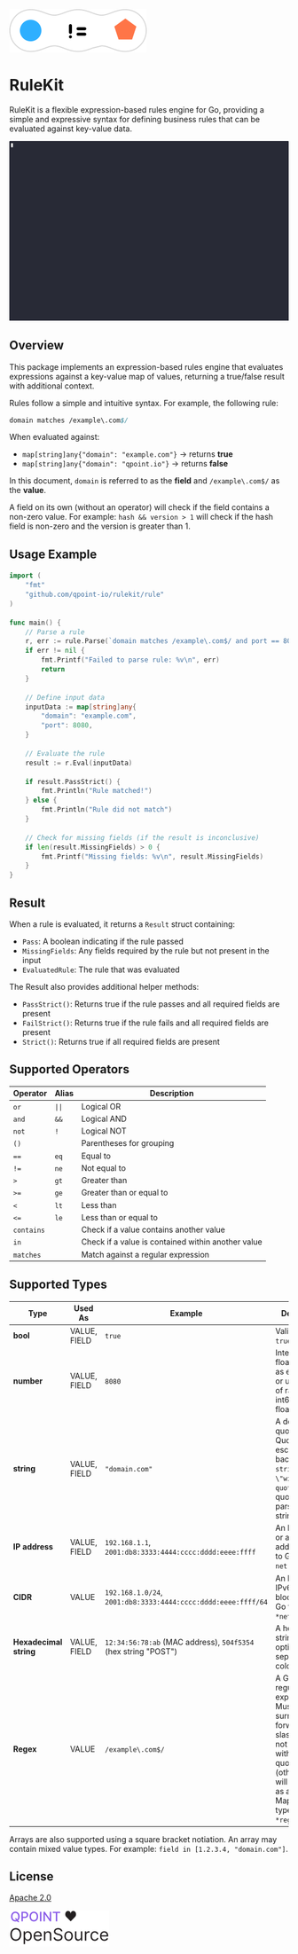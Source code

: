 <picture>
  <source media="(prefers-color-scheme: dark)" srcset="./readme_assets/rule-kit-icon-dark.svg">
  <source media="(prefers-color-scheme: light)" srcset="./readme_assets/rule-kit-icon-light.svg">
  <img alt="Rulekit icon" src="./readme_assets/rule-kit-icon-light.svg">
</picture>

# RuleKit

RuleKit is a flexible expression-based rules engine for Go, providing a simple and expressive syntax for defining business rules that can be evaluated against key-value data.

![RuleKit Demo](./readme_assets/demo.gif)

## Overview

This package implements an expression-based rules engine that evaluates expressions against a key-value map of values, returning a true/false result with additional context.

Rules follow a simple and intuitive syntax. For example, the following rule:

```perl
domain matches /example\.com$/
```

When evaluated against:
- `map[string]any{"domain": "example.com"}` → returns **true**
- `map[string]any{"domain": "qpoint.io"}` → returns **false**

In this document, `domain` is referred to as the **field** and `/example\.com$/` as the **value**.

A field on its own (without an operator) will check if the field contains a non-zero value. For example: `hash && version > 1` will check if the hash field is non-zero and the version is greater than 1.

## Usage Example

```go
import (
    "fmt"
    "github.com/qpoint-io/rulekit/rule"
)

func main() {
    // Parse a rule
    r, err := rule.Parse(`domain matches /example\.com$/ and port == 8080`)
    if err != nil {
        fmt.Printf("Failed to parse rule: %v\n", err)
        return
    }
    
    // Define input data
    inputData := map[string]any{
        "domain": "example.com",
        "port": 8080,
    }
    
    // Evaluate the rule
    result := r.Eval(inputData)
    
    if result.PassStrict() {
        fmt.Println("Rule matched!")
    } else {
        fmt.Println("Rule did not match")
    }
    
    // Check for missing fields (if the result is inconclusive)
    if len(result.MissingFields) > 0 {
        fmt.Printf("Missing fields: %v\n", result.MissingFields)
    }
}
```

## Result

When a rule is evaluated, it returns a `Result` struct containing:

- `Pass`: A boolean indicating if the rule passed
- `MissingFields`: Any fields required by the rule but not present in the input
- `EvaluatedRule`: The rule that was evaluated

The Result also provides additional helper methods:
- `PassStrict()`: Returns true if the rule passes and all required fields are present
- `FailStrict()`: Returns true if the rule fails and all required fields are present
- `Strict()`: Returns true if all required fields are present

## Supported Operators

| Operator | Alias | Description |
|----------|--------------|-------------|
| `or` | `\|\|` | Logical OR |
| `and` | `&&` | Logical AND |
| `not` | `!` | Logical NOT |
| `()` | | Parentheses for grouping |
| `==` | `eq` | Equal to |
| `!=` | `ne` | Not equal to |
| `>` | `gt` | Greater than |
| `>=` | `ge` | Greater than or equal to |
| `<` | `lt` | Less than |
| `<=` | `le` | Less than or equal to |
| `contains` | | Check if a value contains another value |
| `in` | | Check if a value is contained within another value |
| `matches` | | Match against a regular expression |

## Supported Types

| Type | Used As | Example | Description |
|------|---------|---------|-------------|
| **bool** | VALUE, FIELD | `true` | Valid values: `true`, `false` |
| **number** | VALUE, FIELD | `8080` | Integer or float. Parsed as either int64 or uint64 if out of range for int64, or float64 if float. |
| **string** | VALUE, FIELD | `"domain.com"` | A double-quoted string. Quotes may be escaped with a backslash: `"a string \"with\" quotes"`. Any quoted value is parsed as a string. |
| **IP address** | VALUE, FIELD | `192.168.1.1`, `2001:db8:3333:4444:cccc:dddd:eeee:ffff` | An IPv4, IPv6, or an IPv6 dual address. Maps to Go type: `net.IP` |
| **CIDR** | VALUE | `192.168.1.0/24`, `2001:db8:3333:4444:cccc:dddd:eeee:ffff/64` | An IPv4 or IPv6 CIDR block. Maps to Go type: `*net.IPNet` |
| **Hexadecimal string** | VALUE, FIELD | `12:34:56:78:ab` (MAC address), `504f5354` (hex string "POST") | A hexadecimal string, optionally separated by colons. |
| **Regex** | VALUE | `/example\.com$/` | A Go-style regular expression. Must be surrounded by forward slashes. May not be quoted with double quotes (otherwise it will be parsed as a string). Maps to Go type: `*regexp.Regexp` |

Arrays are also supported using a square bracket notiation. An array may contain mixed value types. For example: `field in [1.2.3.4, "domain.com"]`.

## License

[Apache 2.0](./LICENSE)

<picture>
  <source media="(prefers-color-scheme: dark)" srcset="./readme_assets/qpoint-open.svg">
  <source media="(prefers-color-scheme: light)" srcset="./readme_assets/qpoint-open-light.svg">
  <img alt="Image showing \"Qpoint ❤ OpenSource\"" src="./readme_assets/qpoint-open-light.svg">
</picture>